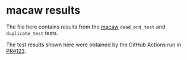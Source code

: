 # macaw results

The file here contains results from the [macaw](https://github.com/Devlin-Moyer/macaw) `dead_end_test` and `duplicate_test` tests.

The test results shown here were obtained by the GitHub Actions run in [PR#123](https://github.com/SysBioChalmers/Human-GEM/pull/123).
